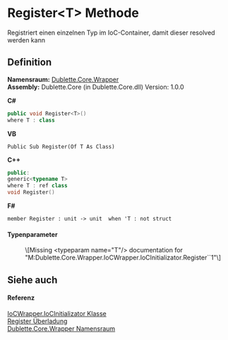 # Register&lt;T&gt; Methode


Registriert einen einzelnen Typ im IoC-Container, damit dieser resolved werden kann



## Definition
**Namensraum:** <a href="N_Dublette_Core_Wrapper.md">Dublette.Core.Wrapper</a>  
**Assembly:** Dublette.Core (in Dublette.Core.dll) Version: 1.0.0

**C#**
``` C#
public void Register<T>()
where T : class

```
**VB**
``` VB
Public Sub Register(Of T As Class)
```
**C++**
``` C++
public:
generic<typename T>
where T : ref class
void Register()
```
**F#**
``` F#
member Register : unit -> unit  when 'T : not struct
```



#### Typenparameter
<dl><dt /><dd>\[Missing &lt;typeparam name="T"/&gt; documentation for "M:Dublette.Core.Wrapper.IoCWrapper.IoCInitializator.Register``1"\]</dd></dl>

## Siehe auch


#### Referenz
<a href="T_Dublette_Core_Wrapper_IoCWrapper_IoCInitializator.md">IoCWrapper.IoCInitializator Klasse</a>  
<a href="Overload_Dublette_Core_Wrapper_IoCWrapper_IoCInitializator_Register.md">Register Überladung</a>  
<a href="N_Dublette_Core_Wrapper.md">Dublette.Core.Wrapper Namensraum</a>  
